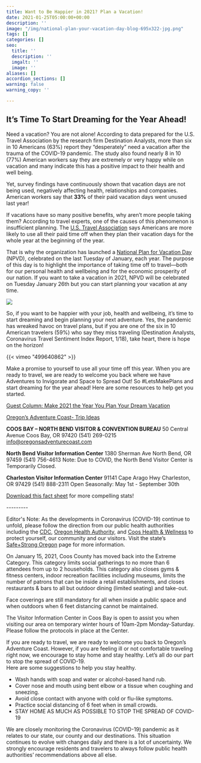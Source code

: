 ```yaml
---
title: Want to Be Happier in 2021? Plan a Vacation!
date: 2021-01-25T05:00:00+00:00
description: ''
image: "/img/national-plan-your-vacation-day-blog-695x322-jpg.png"
tags: []
categories: []
seo:
  title: ''
  description: ''
  imgalt: ''
  image: ''
aliases: []
accordion_sections: []
warning: false
warning_copy: ''

---
```

## It’s Time To Start Dreaming for the Year Ahead!

Need a vacation? You are not alone! According to data prepared for the U.S. Travel Association by the research firm Destination Analysts, more than six in 10 Americans (63%) report they “desperately” need a vacation after the trauma of the COVID-19 pandemic. The study also found nearly 8 in 10 (77%) American workers say they are extremely or very happy while on vacation and many indicate this has a positive impact to their health and well being.

Yet, survey findings have continuously shown that vacation days are not being used, negatively affecting health, relationships and companies. American workers say that **33%** of their paid vacation days went unused last year!

If vacations have so many positive benefits, why aren’t more people taking them? According to travel experts, one of the causes of this phenomenon is insufficient planning. The [U.S. Travel Association](https://www.ustravel.org/) says Americans are more likely to use all their paid time off when they plan their vacation days for the whole year at the beginning of the year.

That is why the organization has launched a [National Plan for Vacation Day](https://www.ustravel.org/events/national-plan-vacation-day) (NPVD), celebrated on the last Tuesday of January, each year. The purpose of this day is to highlight the importance of taking time off to travel—both for our personal health and wellbeing and for the economic prosperity of our nation. If you want to take a vacation in 2021, NPVD will be celebrated on Tuesday January 26th but you can start planning your vacation at any time.

![](/img/npvd_date-2.png)

So, if you want to be happier with your job, health and wellbeing, it’s time to start dreaming and begin planning your next adventure. Yes, the pandemic has wreaked havoc on travel plans, but if you are one of the six in 10 American travelers (59%) who say they miss traveling (Destination Analysts, Coronavirus Travel Sentiment Index Report, 1/18), take heart, there is hope on the horizon!

{{< vimeo "499640862" >}}

Make a promise to yourself to use all your time off this year. When you are ready to travel, we are ready to welcome you back where we have Adventures to Invigorate and Space to Spread Out! So #LetsMakePlans and start dreaming for the year ahead! Here are some resources to help get you started.

[Guest Column: Make 2021 the Year You Plan Your Dream Vacation](https://www.ustravel.org/news/guest-column-make-2021-year-you-plan-your-dream-vacation)

[Oregon’s Adventure Coast- Trip Ideas](https://www.oregonsadventurecoast.com/tripideas/)

**COOS BAY – NORTH BEND VISITOR & CONVENTION BUREAU**
50 Central Avenue
Coos Bay, OR 97420
(541) 269-0215
info@oregonsadventurecoast.com

**North Bend Visitor Information Center**
1380 Sherman Ave
North Bend, OR 97459
(541) 756-4613
Note: Due to COVID, the North Bend Visitor Center is Temporarily Closed.

**Charleston Visitor Information Center**
91141 Cape Arago Hwy
Charleston, OR 97429
(541) 888-2311
Open Seasonally: May 1st - September 30th

[Download this fact sheet](https://www.ustravel.org/sites/default/files/media_root/document/NPVD_FactSheet-2021.pdf) for more compelling stats!

\---------

Editor's Note: As the developments in Coronavirus (COVID-19) continue to unfold, please follow the direction from our public health authorities including the [CDC](https://www.cdc.gov/coronavirus/2019-ncov/index.html), [Oregon Health Authority](https://www.oregon.gov/oha/pages/index.aspx), and [Coos Health & Wellness](https://cooshealthandwellness.org/) to protect yourself, our community and our visitors. Visit the state’s [Safe+Strong Oregon](https://www.safestrongoregon.org/) page for more information.

On January 15, 2021, Coos County has moved back into the Extreme Category. This category limits social gatherings to no more than 6 attendees from up to 2 households. This category also closes gyms & fitness centers, indoor recreation facilities including museums, limits the number of patrons that can be inside a retail establishments, and closes restaurants & bars to all but outdoor dining (limited seating) and take-out.

Face coverings are still mandatory for all when inside a public space and when outdoors when 6 feet distancing cannot be maintained.

The Visitor Information Center in Coos Bay is open to assist you when visiting our area on temporary winter hours of 10am-2pm Monday-Saturday. Please follow the protocols in place at the Center.

If you are ready to travel, we are ready to welcome you back to Oregon’s Adventure Coast. However, if you are feeling ill or not comfortable traveling right now, we encourage to stay home and stay healthy. Let’s all do our part to stop the spread of COVID-19.  
Here are some suggestions to help you stay healthy.

* Wash hands with soap and water or alcohol-based hand rub.
* Cover nose and mouth using bent elbow or a tissue when coughing and sneezing.
* Avoid close contact with anyone with cold or flu-like symptoms.
* Practice social distancing of 6 feet when in small crowds.
* STAY HOME AS MUCH AS POSSIBLE TO STOP THE SPREAD OF COVID-19

We are closely monitoring the Coronavirus (COVID-19) pandemic as it relates to our state, our county and our destinations. This situation continues to evolve with changes daily and there is a lot of uncertainty. We strongly encourage residents and travelers to always follow public health authorities’ recommendations above all else.